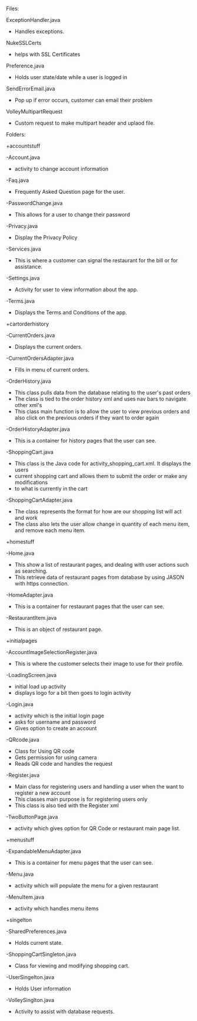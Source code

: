 Files:

ExceptionHandler.java
* Handles exceptions.

NukeSSLCerts
* helps with SSL Certificates 

Preference.java
* Holds user state/date while a user is logged in

SendErrorEmail.java
* Pop up if error occurs, customer can email their problem

VolleyMultipartRequest
* Custom request to make multipart header and uplaod file.




Folders:


+accountstuff

-Account.java
* activity to change account information

-Faq.java
* Frequently Asked Question page for the user.

-PasswordChange.java
* This allows for a user to change their password

-Privacy.java
* Display the Privacy Policy

-Services.java
* This is where a customer can signal the restaurant for the bill or for assistance.

-Settings.java
* Activity for user to view information about the app.

-Terms.java
* Displays the Terms and Conditions of the app.



+cartorderhistory

-CurrentOrders.java
* Displays the current orders.

-CurrentOrdersAdapter.java
* Fills in menu of current orders.

-OrderHistory.java
* This class pulls data from the database relating to the user's past orders
 * The class is tied to the order history xml and uses nav bars to navigate other xml's
 * This class main function is to allow the user to view previous orders and also click on the previous orders if they want to order again

-OrderHistoryAdapter.java
* This is a container for history pages that the user can see.

-ShoppingCart.java
* This class is the Java code for activity_shopping_cart.xml. It displays the users
* current shopping cart and allows them to submit the order or make any modifications
* to what is currently in the cart

-ShoppingCartAdapter.java
* The class represents the format for how are our shopping list will act and work
* The class also lets the user allow change in quantity of each menu item, and remove each menu item.



+homestuff

-Home.java
* This show a list of restaurant pages, and dealing with user actions such as searching.
* This retrieve data of restaurant pages from database by using JASON with https connection.

-HomeAdapter.java
* This is a container for restaurant pages that the user can see.

-RestaurantItem.java
* This is an object of restaurant page.



+initialpages

-AccountImageSelectionRegister.java
* This is where the customer selects their image to use for their profile.

-LoadingScreen.java
* initial load up activity
* displays logo for a bit then goes to login activity

-Login.java
* activity which is the initial login page
* asks for username and password
* Gives option to create an account

-QRcode.java
* Class for Using QR code
* Gets permission for using camera
* Reads QR code and handles the request

-Register.java
* Main class for registering users and handling a user when the want to register a new account
* This classes main purpose is for registering users only
* This class is also tied with the Register xml

-TwoButtonPage.java
* activity which gives option for QR Code or restaurant main page list.



+menustuff

-ExpandableMenuAdapter.java
* This is a container for menu pages that the user can see.

-Menu.java
* activity which will populate the menu for a given restaurant

-MenuItem.java
* activity which handles menu items



+singelton

-SharedPreferences.java
* Holds current state.

-ShoppingCartSingleton.java
* Class for viewing and modifying shopping cart.

-UserSingelton.java
* Holds User information

-VolleySinglton.java
* Activity to assist with database requests.

